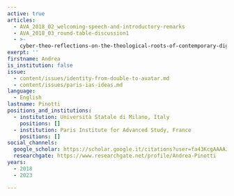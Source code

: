 ```yaml
---
active: true
articles:
  - AVA_2018_02_welcoming-speech-and-introductory-remarks
  - AVA_2018_03_round-table-discussion1
  - >-
    cyber-theo-reflections-on-the-theological-roots-of-contemporary-digital-technologies
exerpt: ''
firstname: Andrea
is_institution: false
issue:
  - content/issues/identity-from-double-to-avatar.md
  - content/issues/paris-ias-ideas.md
language:
  - English
lastname: Pinotti
positions_and_institutions:
  - institution: Università Statale di Milano, Italy
    positions: []
  - institution: Paris Institute for Advanced Study, France
    positions: []
social_channels:
  google_scholar: https://scholar.google.it/citations?user=fa43KcgAAAAJ&hl=it
  researchgate: https://www.researchgate.net/profile/Andrea-Pinotti
years:
  - 2018
  - 2023

---
```

